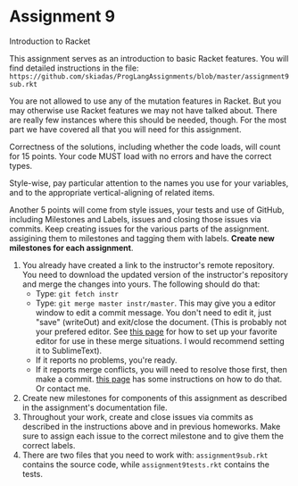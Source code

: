 # Assignment 9

Introduction to Racket

This assignment serves as an introduction to basic Racket features. You will find detailed instructions in the file: `https://github.com/skiadas/ProgLangAssignments/blob/master/assignment9sub.rkt`

You are not allowed to use any of the mutation features in Racket. But you may otherwise use Racket features we may not have talked about. There are really few instances where this should be needed, though. For the most part we have covered all that you will need for this assignment.

Correctness of the solutions, including whether the code loads, will count for 15 points. Your code MUST load with no errors and have the correct types.

Style-wise, pay particular attention to the names you use for your variables, and to the appropriate vertical-aligning of related items.

Another 5 points will come from style issues, your tests and use of GitHub, including Milestones and Labels, issues and closing those issues via commits. Keep creating issues for the various parts of the assignment. assigining them to milestones and tagging them with labels. **Create new milestones for each assignment**.

1. You already have created a link to the instructor's remote repository. You need to download the updated version of the instructor's repository and merge the changes into yours. The following should do that:
    - Type: `git fetch instr`
    - Type: `git merge master instr/master`. This may give you a editor window to edit a commit message. You don't need to edit it, just "save" (writeOut) and exit/close the document. (This is probably not your prefered editor. See [this page](https://help.github.com/articles/associating-text-editors-with-git/) for how to set up your favorite editor for use in these merge situations. I would recommend setting it to SublimeText).
    - If it reports no problems, you're ready.
    - If it reports merge conflicts, you will need to resolve those first, then make a commit. [this page](https://help.github.com/articles/resolving-a-merge-conflict-from-the-command-line/) has some instructions on how to do that. Or contact me.
2. Create new milestones for components of this assignment as described in the assignment's documentation file.
3. Throughout your work, create and close issues via commits as described in the instructions above and in previous homeworks. Make sure to assign each issue to the correct milestone and to give them the correct labels.
4. There are two files that you need to work with: `assignment9sub.rkt` contains the source code, while `assignment9tests.rkt` contains the tests.
